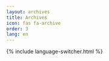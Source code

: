 ```yaml
---
layout: archives
title: Archives
icon: fas fa-archive
order: 3
lang: en
---
```


{% include language-switcher.html %} 